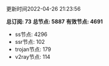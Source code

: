 更新时间2022-04-26 21:23:56

**总订阅: 73**
**总节点: 5887**
**有效节点: 4691**
- ss节点: 4296
- ssr节点: 102
- trojan节点: 179
- v2ray节点: 114
